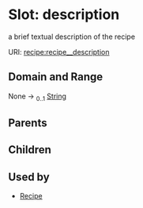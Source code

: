 
# Slot: description


a brief textual description of the recipe

URI: [recipe:recipe__description](http://w3id.org/ontogpt/recipe/recipe__description)


## Domain and Range

None &#8594;  <sub>0..1</sub> [String](types/String.md)

## Parents


## Children


## Used by

 * [Recipe](Recipe.md)
